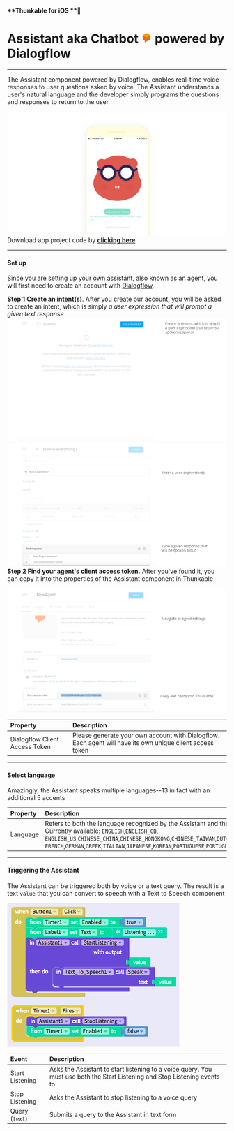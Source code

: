 #### **Thunkable for iOS **

# Assistant aka Chatbot ![](/assets/dialogflow-assistant-ios-icon.png) powered by Dialogflow

---

The Assistant component powered by Dialogflow, enables real-time voice responses to user questions asked by voice. The Assistant understands a user's natural language and the developer simply programs the questions and responses to return to the user

![](/assets/assistant-ios-fig-6.png)Download app project code by [**clicking here**](https://goo.gl/mvDBpA)

---

#### Set up

Since you are setting up your own assistant, also known as an agent, you will first need to create an account with [Dialogflow](https://dialogflow.com/).

**Step 1** **Create an intent\(s\)**. After you create our account, you will be asked to create an intent, which is simply _a user expression that will prompt a given text response_![](/assets/assistant-ios-fig-1.png)![](/assets/assistant-ios-fig-2.png)**Step 2 Find your agent's client access token.** After you've found it, you can copy it into the properties of the Assistant component in Thunkable

![](/assets/assistant-ios-fig-3.png)

| Property | Description |
| :--- | :--- |
| Dialogflow Client Access Token | Please generate your own account with Dialogflow. Each agent will have its own unique client access token |

---

#### Select language

Amazingly, the Assistant speaks multiple languages--13 in fact with an additional 5 accents

| Property | Description |
| :--- | :--- |
| Language | Refers to both the language recognized by the Assistant and the language which it speaks aloud. Currently available: `ENGLISH`,`ENGLISH_GB`, `ENGLISH_US`,`CHINESE_CHINA`,`CHINESE_HONGKONG`,`CHINESE_TAIWAN`,`DUTCH`, `FRENCH`,`GERMAN`,`GREEK`,`ITALIAN`,`JAPANESE`,`KOREAN`,`PORTUGUESE`,`PORTUGUESE_BRAZIL`,`RUSSIAN`,`SPANISH`,`UKRANIAN` |

---

#### Triggering the Assistant

The Assistant can be triggered both by voice or a text query.  The result is a text `value` that you can convert to speech with a Text to Speech component

![](/assets/assistant-ios-fig-4.png)

| Event | Description |
| :--- | :--- |
| Start Listening | Asks the Assistant to start listening to a voice query. You must use both the Start Listening and Stop Listening events to |
| Stop Listening | Asks the Assistant to stop listening to a voice query |
| Query \(`text`\) | Submits a query to the Assistant in text form |



